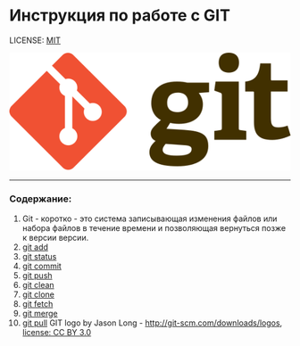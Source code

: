 # Инструкция по работе с GIT

LICENSE: [MIT](./license.md)

![git-logo](./assets1/Git-logo.svg)

---

### Содержание:
1. Git - коротко - это система записывающая изменения файлов или набора файлов в течение времени и позволяющая вернуться позже к версии версии.
2. [git add](./add.md)
3. [git status](./status.md)
4. [git commit](./commit.md)
5. [git push](./push.md)
6. [git clean](./clean.md)
7. [git clone](./clone.md)
8. [git fetch](./fetch.md)
9. [git merge](./merge.md)
10. [git pull](./pull.md)
GIT logo by Jason Long - http://git-scm.com/downloads/logos, [license: CC BY 3.0](https://creativecommons.org/licenses/by/3.0/)
